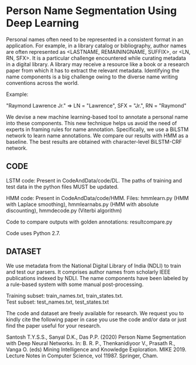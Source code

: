 # Person Name Segmentation Using Deep Learning

Personal names often need to be represented in a consistent format in an application. For example, in a library catalog or bibliography, author names are often represented as <LASTNAME, REMAININGNAME, SUFFIX>, or <LN, RN, SFX>. It is a particular challenge encountered while curating metadata in a digital library. A library may receive a resource like a book or a research paper from which it has to extract the relevant metadata. Identifying the name components is a big challenge owing to the diverse name writing conventions across the world. 

Example: 

"Raymond Lawrence Jr." => LN = "Lawrence", SFX = "Jr.", RN = "Raymond"


We devise a new machine learning-based tool to annotate a personal name into these components. This new technique helps us avoid the need of experts in framing rules for name annotation. Specifically, we use a BiLSTM network to learn name annotations. We compare our results with HMM as a baseline. The best results are obtained with character-level BiLSTM-CRF network.

## CODE

LSTM code: Present in CodeAndData/code/DL. The paths of training and test data in the python files MUST be updated.

HMM code: Present in CodeAndData/code/HMM. Files: hmmlearn.py (HMM with Laplace smoothing), hmmlearnabs.py (HMM with absolute discounting), hmmdecode.py (Viterbi algorithm)

Code to compare outputs with golden annotations: resultcompare.py 

Code uses Python 2.7.

## DATASET

We use metadata from the National Digital Library of India (NDLI) to train and test our parsers. It comprises author names from scholarly IEEE publications indexed by NDLI. The name components have been labeled by a rule-based system with some manual post-processing.

Training subset: train_names.txt, train_states.txt.  
Test subset: test_names.txt, test_states.txt

The code and dataset are freely available for research. We request you to kindly cite the following paper in case you use the code and/or data or just find the paper useful for your research.

Santosh T.Y.S.S., Sanyal D.K., Das P.P. (2020) Person Name Segmentation with Deep Neural Networks. In: B. R. P., Thenkanidiyoor V., Prasath R., Vanga O. (eds) Mining Intelligence and Knowledge Exploration. MIKE 2019. Lecture Notes in Computer Science, vol 11987. Springer, Cham.


